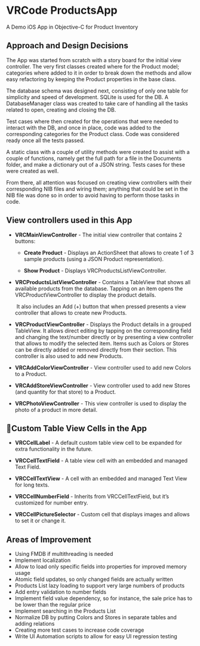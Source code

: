 VRCode ProductsApp
==============

A Demo iOS App in Objective-C for Product Inventory


Approach and Design Decisions
-----------------------------

The App was started from scratch with a story board for the initial view controller. The very first classes created where for the Product model; categories where added to it in order to break down the methods and allow easy refactoring by keeping the Product properties in the base class.

The database schema was designed next, consisting of only one table for simplicity and speed of development. SQLite is used for the DB. A DatabaseManager class was created to take care of handling all the tasks related to open, creating and closing the DB.

Test cases where then created for the operations that were needed to interact with the DB, and once in place, code was added to the corresponding categories for the Product class. Code was considered ready once all the tests passed.

A static class with a couple of utility methods were created to assist with a couple of functions, namely get the full path for a file in the Documents folder, and make a dictionary out of a JSON string. Tests cases for these were created as well.

From there, all attention was focused on creating view controllers with their corresponding NIB files and wiring them; anything that could be set in the NIB file was done so in order to avoid having to perform those tasks in code.


View controllers used in this App
---------------------------------

* **VRCMainViewController** - The initial view controller that contains 2 buttons:
 	* **Create Product** - Displays an ActionSheet that allows to create 1 of 3 sample products (using a  JSON Product representation).  

 	* **Show Product** - Displays VRCProductsListViewController.  

* **VRCProductsListViewController** - Contains a TableView that shows all available products from the database. Tapping on an item opens the VRCProductViewController to display the product details.  
  
   It also includes an Add (+) button that when pressed presents a view controller that allows to create new Products.  

* **VRCProductViewController** - Displays the Product details in a grouped TableView. It allows direct editing by tapping on the corresponding field and changing the text/number directly or by presenting a view controller that allows to modify the selected item. Items such as Colors or Stores can be directly added or removed directly from their section. This controller is also used to add new Products.  

* **VRCAddColorViewController** - View controller used to add new Colors to a Product.  

* **VRCAddStoreViewController** - View controller used to add new Stores (and quantity for that store) to a Product.  

* **VRCPhotoViewController** - This view controller is used to display the photo of a product in more detail.

Custom Table View Cells in the App
----------------------------------

* **VRCCellLabel** - A default custom table view cell to be expanded for extra functionality in the future.  

* **VRCCellTextField** - A table view cell with an embedded and managed Text Field.  

* **VRCCellTextView** - A cell with an embedded and managed Text View for long texts.  

* **VRCCellNumberField** - Inherits from VRCCellTextField, but it’s customized for number entry.  

* **VRCCellPictureSelector** - Custom cell that displays images and allows to set it or change it.


Areas of Improvement
--------------------

* Using FMDB if multithreading is needed
* Implement localization
* Allow to load only specific fields into properties for improved memory usage
* Atomic field updates, so only changed fields are actually written
* Products List lazy loading to support very large numbers of products
* Add entry validation to number fields
* Implement field value dependency, so for instance, the sale price has to be lower than the regular price
* Implement searching in the Products List
* Normalize DB by putting Colors and Stores in separate tables and adding relations
* Creating more test cases to increase code coverage
* Write UI Automation scripts to allow for easy UI regression testing
